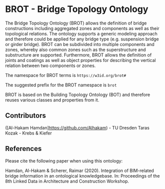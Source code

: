 # BROT - Bridge Topology Ontology

The Bridge Topology Ontology (BROT) allows the definition of bridge constructions including aggregated zones and components as well as their topological relations. The ontology supports a generic modeling approach and therefore could be applied for any bridge type (e.g. suspension bridge or girder bridge). BROT can be subdivided into multiple components and zones, whereby also common zones such as the superstructure and substructure are supported. Furthermore, BROT allows the definition of joints and coatings as well as object properties for describing the vertical relation between two components or zones.

The namespace for BROT terms is `https://w3id.org/brot#`

The suggested prefix for the BROT namespace is `brot`

BROT is based on the Building Topology Ontology (BOT) and therefore reuses various classes and properties from it.

## Contributors

([Al-Hakam Hamdan]https://github.com/Alhakam) - TU Dresden
Taras Kozak - Krebs & Kiefer

## References

Please cite the following paper when using this ontology:

Hamdan, Al-Hakam & Scherer, Raimar (2020). Integration of BIM-related bridge information in an ontological knowledgebase. In: Proceedings of the 8th Linked Data in Architecture and Construction Workshop.